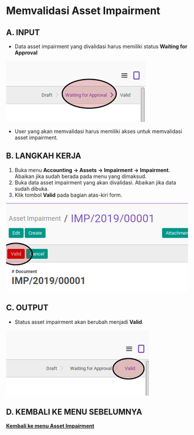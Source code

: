 # Memvalidasi Asset Impairment

## A. INPUT

* Data asset impairment yang divalidasi harus memiliki status **Waiting for Approval**

![](../../img/asset-impairment/status-waiting.png)

* User yang akan memvalidasi harus memiliki akses untuk memvalidasi asset impairment.

## B. LANGKAH KERJA

1. Buka menu **Accounting -> Assets -> Impairment -> Impairment**. Abaikan jika sudah berada pada menu yang dimaksud.
2. Buka data asset impairment yang akan divalidasi. Abaikan jika data sudah dibuka.
3. Klik tombol **Valid** pada bagian atas-kiri form.

![](../../img/asset-impairment/tombol-valid.png)

## C. OUTPUT

* Status asset impairment akan berubah menjadi **Valid**.

![](../../img/asset-impairment/status-valid.png)

## D. KEMBALI KE MENU SEBELUMNYA

[**Kembali ke menu Asset Impairment**](./../asset-impairment.md)
